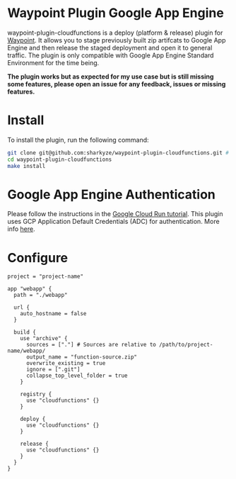 # Waypoint Plugin Google App Engine

waypoint-plugin-cloudfunctions is a deploy (platform & release) plugin for [Waypoint](https://github.com/hashicorp/waypoint).
It allows you to stage previously built zip artifcats to Google App Engine and then release the staged deployment and open it to general traffic.
The plugin is only compatible with Google App Engine Standard Environment for the time being.

**The plugin works but as expected for my use case but is still missing some features, please open an issue for any feedback, issues or missing features.**

# Install
To install the plugin, run the following command:

````bash
git clone git@github.com:sharkyze/waypoint-plugin-cloudfunctions.git # or gh repo clone sharkyze/waypoint-plugin-cloudfunctions
cd waypoint-plugin-cloudfunctions
make install
````

# Google App Engine Authentication
Please follow the instructions in the [Google Cloud Run tutorial](https://learn.hashicorp.com/tutorials/waypoint/google-cloud-run?in=waypoint/deploy-google-cloud#authenticate-to-google-cloud).
This plugin uses GCP Application Default Credentials (ADC) for authentication. More info [here](https://cloud.google.com/docs/authentication/production).

# Configure
```hcl
project = "project-name"

app "webapp" {
  path = "./webapp"
  
  url {
    auto_hostname = false
  }

  build {
    use "archive" {
      sources = ["."] # Sources are relative to /path/to/project-name/webapp/
      output_name = "function-source.zip"
      overwrite_existing = true
      ignore = [".git"]
      collapse_top_level_folder = true
    }

    registry {
      use "cloudfunctions" {}
    }

    deploy {
      use "cloudfunctions" {}
    }
    
    release {
      use "cloudfunctions" {}
    }
  }
}
```
